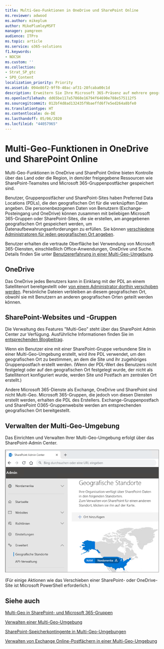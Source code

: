 ```yaml
---
title: Multi-Geo-Funktionen in OneDrive und SharePoint Online
ms.reviewer: adwood
ms.author: mikeplum
author: MikePlumleyMSFT
manager: pamgreen
audience: ITPro
ms.topic: article
ms.service: o365-solutions
f1.keywords:
- NOCSH
ms.custom: ''
ms.collection:
- Strat_SP_gtc
- SPO_Content
localization_priority: Priority
ms.assetid: 094e86f2-9ff0-40ac-af31-28fcaba00c1d
description: Erweitern Sie Ihre Microsoft 365-Präsenz auf mehrere geografische Regionen mit Multi-Geo-Funktionen in OneDrive Online.
ms.openlocfilehash: dd65be117a57868e16794f64690e788e575112f5
ms.sourcegitcommit: 012bf4d8ad132435f9baeffd6f7e5ed264a8bfe0
ms.translationtype: HT
ms.contentlocale: de-DE
ms.lasthandoff: 05/06/2020
ms.locfileid: "44057965"
---
```

# <a name="multi-geo-capabilities-in-onedrive-and-sharepoint-online"></a>Multi-Geo-Funktionen in OneDrive und SharePoint Online

Multi-Geo-Funktionen in OneDrive und SharePoint Online bieten Kontrolle über das Land oder die Region, in dem/der freigegebene Ressourcen wie SharePoint-Teamsites und Microsoft 365-Gruppenpostfächer gespeichert sind.

Benutzer, Gruppenpostfächer und SharePoint-Sites haben Preferred Data Locations (PDLs), die den geografischen Ort für die verknüpften Daten angeben. Die personenbezogenen Daten von Benutzern (Exchange-Posteingang und OneDrive) können zusammen mit beliebigen Microsoft 365-Gruppen oder SharePoint-Sites, die sie erstellen, am angegebenen geografischen Ort gespeichert werden, um Datenaufbewahrungsanforderungen zu erfüllen. Sie können [verschiedene Administratoren für jeden geografischen Ort angeben](add-a-sharepoint-geo-admin.md).

Benutzer erhalten die vertraute Oberfläche bei Verwendung von Microsoft 365-Diensten, einschließlich Office-Anwendungen, OneDrive und Suche. Details finden Sie unter [Benutzererfahrung in einer Multi-Geo-Umgebung](multi-geo-user-experience.md).

## <a name="onedrive"></a>OneDrive

Das OneDrive jedes Benutzers kann in Einklang mit der PDL an einem Satellitenort bereitgestellt oder [von einem Administrator dorthin verschoben werden](move-onedrive-between-geo-locations.md). Persönliche Dateien verbleiben an diesem geografischen Ort, obwohl sie mit Benutzern an anderen geografischen Orten geteilt werden können.

## <a name="sharepoint-sites-and-groups"></a>SharePoint-Websites und -Gruppen

Die Verwaltung des Features "Multi-Geo" steht über das SharePoint Admin Center zur Verfügung. Ausführliche Informationen finden Sie im [entsprechenden Blogbeitrag](https://techcommunity.microsoft.com/t5/Office-365-Blog/Now-available-Multi-Geo-in-SharePoint-and-Office-365-Groups/ba-p/263302).

Wenn ein Benutzer eine mit einer SharePoint-Gruppe verbundene Site in einer Multi-Geo-Umgebung erstellt, wird ihre PDL verwendet, um den geografischen Ort zu bestimmen, an dem die Site und ihr zugehöriges Gruppenpostfach erstellt werden. (Wenn der PDL-Wert des Benutzers nicht festgelegt oder auf den geografischen Ort festgelegt wurde, der nicht als Satellitenort konfiguriert wurde, werden Site und Postfach am zentralen Ort erstellt.)

Andere Microsoft 365-Dienste als Exchange, OneDrive und SharePoint sind nicht Multi-Geo. Microsoft 365-Gruppen, die jedoch von diesen Diensten erstellt werden, erhalten die PDL des Erstellers. Exchange-Gruppenpostfach und SharePoint O365-Gruppenwebsite werden am entsprechenden geografischen Ort bereitgestellt. 

## <a name="managing-the-multi-geo-environment"></a>Verwalten der Multi-Geo-Umgebung

Das Einrichten und Verwalten Ihrer Multi-Geo-Umgebung erfolgt über das SharePoint-Admin Center. 

![Screenshot der Seite mit geografischen Orten im SharePoint-Admin Center](media/sharepoint-multi-geo-admin-center.png)

(Für einige Aktionen wie das Verschieben einer SharePoint- oder OneDrive-Site ist Microsoft PowerShell erforderlich.)

## <a name="see-also"></a>Siehe auch

[Multi-Geo in SharePoint- und Microsoft 365-Gruppen](https://techcommunity.microsoft.com/t5/Office-365-Blog/Now-available-Multi-Geo-in-SharePoint-and-Office-365-Groups/ba-p/263302)

[Verwalten einer Multi-Geo-Umgebung](administering-a-multi-geo-environment.md)

[SharePoint-Speicherkontingente in Multi-Geo-Umgebungen](sharepoint-multi-geo-storage-quota.md)

[Verwalten von Exchange Online-Postfächern in einer Multi-Geo-Umgebung](administering-exchange-online-multi-geo.md)
